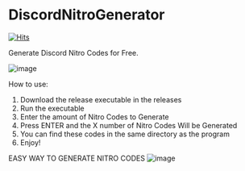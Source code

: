 # DiscordNitroGenerator
[![Hits](https://hits.seeyoufarm.com/api/count/incr/badge.svg?url=https%3A%2F%2Fgithub.com%2FRicePudding0xL%2FDiscordNitroGenerator&count_bg=%236EEE0E&title_bg=%23D10F0F&icon=mediafire.svg&icon_color=%23C9D0EC&title=hits&edge_flat=false)](https://hits.seeyoufarm.com)

Generate Discord Nitro Codes for Free.

![image](https://user-images.githubusercontent.com/92940759/138317383-7e21ab21-bc96-49d4-a1bd-9573f6a0f4c9.png)

How to use:
1. Download the release executable in the releases
2. Run the executable
3. Enter the amount of Nitro Codes to Generate
4. Press ENTER and the X number of Nitro Codes Will be Generated
5. You can find these codes in the same directory as the program
6. Enjoy!

EASY WAY TO GENERATE NITRO CODES
![image](https://user-images.githubusercontent.com/92940759/138319054-cefcbca2-f6a3-4ea3-851c-1c60e2c066f3.png)
